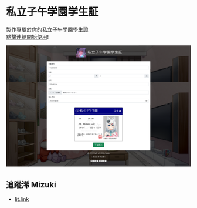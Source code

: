# 私立子午学園学生証
製作專屬於你的私立子午學園學生證  
[點擊連結開始使用](https://rogeraabbccdd.github.io/Mizuki-Generator/)! 

![screenshot](./screenshot.png)

## 追蹤浠 Mizuki
- [lit.link](https://lit.link/en/MizukiVtuberTW)
